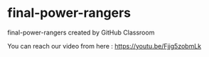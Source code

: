 # final-power-rangers
final-power-rangers created by GitHub Classroom


You can reach our video from here : https://youtu.be/Fjjg5zobmLk
